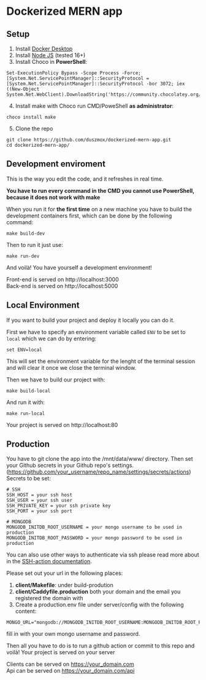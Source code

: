 # Dockerized MERN app

## Setup

1. Install [Docker Desktop](https://www.docker.com/products/docker-desktop)
2. Install [Node JS](https://nodejs.org/en/download/) (tested 16+)
3. Install Choco in **PowerShell**:

```
Set-ExecutionPolicy Bypass -Scope Process -Force; [System.Net.ServicePointManager]::SecurityProtocol = [System.Net.ServicePointManager]::SecurityProtocol -bor 3072; iex ((New-Object System.Net.WebClient).DownloadString('https://community.chocolatey.org/install.ps1'))
```

4. Install make with Choco run CMD/PoweShell **as administrator**:

```
choco install make
```

5. Clone the repo

```
git clone https://github.com/duszmox/dockerized-mern-app.git
cd dockerized-mern-app/
```

## Development enviroment

This is the way you edit the code, and it refreshes in real time.

**You have to run every command in the CMD you cannot use PowerShell, because it does not work with make**

When you run it for **the first time** on a new machine you have to build the development containers first, which can be done by the following command:

```
make build-dev
```

Then to run it just use:

```
make run-dev
```

And voilà! You have yourself a development environment!

Front-end is served on http://localhost:3000  
Back-end is served on http://localhost:5000

## Local Environment

If you want to build your project and deploy it locally you can do it.

First we have to specify an environment variable called `ENV` to be set to `local` which we can do by entering:

```
set ENV=local
```

This will set the environment variable for the lenght of the terminal session and will clear it once we close the terminal window.

Then we have to build our project with:

```
make build-local
```

And run it with:

```
make run-local
```

Your project is served on http://localhost:80

## Production

You have to git clone the app into the /mnt/data/www/ directory. Then set your Github secrets in your Github repo's settings.   
(https://github.com/your_username/repo_name/settings/secrets/actions)  
Secrets to be set:
```
# SSH 
SSH_HOST = your ssh host
SSH_USER = your ssh user
SSH_PRIVATE_KEY = your ssh private key
SSH_PORT = your ssh port

# MONGODB
MONGODB_INITDB_ROOT_USERNAME = your mongo username to be used in production
MONGODB_INITDB_ROOT_PASSWORD = your mongo password to be used in production
```

You can also use other ways to authenticate via ssh please read more about in the [SSH-action documentation](https://github.com/appleboy/ssh-action).

Please set out your url in the following places:  

1. **client/Makefile**: under build-prodution  
2. **client/Caddyfile.production** both your domain and the email you registered the domain with
3. Create a production.env file under server/config with the following content:
```
MONGO_URL="mongodb://MONGODB_INITDB_ROOT_USERNAME:MONGODB_INITDB_ROOT_PASSWORD@localhost:27017"
```
fill in with your own mongo username and password.

Then all you have to do is to run a github action or commit to this repo and voilà! Your project is served on your server

Clients can be served on https://your_domain.com  
Api can be served on https://your_domain.com/api
